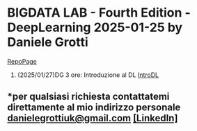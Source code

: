 # BIGDATA LAB - Fourth Edition - DeepLearning  2025-01-25 by Daniele Grotti

[RepoPage](https://github.com/Frenz86/DeepLearning/blob/main/README5.md)


1. (2025/01/27)DG 3 ore: Introduzione al DL [IntroDL](pdf/00Pres_ProfessionAI_Long.pdf)


*per qualsiasi richiesta contattatemi direttamente al mio indirizzo personale danielegrottiuk@gmail.com [[LinkedIn]](https://www.linkedin.com/in/daniele-grotti/)
------------------------------------------------------------------------------------------------------------------------------------------------------